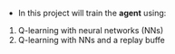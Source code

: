 - In this project will train the **agent** using:
1) Q-learning with neural networks (NNs)
2) Q-learning with NNs and a replay buffe
